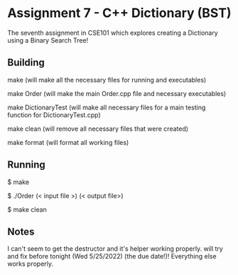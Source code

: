 # Assignment 7 - C++ Dictionary (BST)

The seventh assignment in CSE101 which explores creating a Dictionary using a Binary Search Tree!

## Building

make  (will make all the necessary files for running and executables)

make Order (will make the main Order.cpp file and necessary executables)

make DictionaryTest (will make all necessary files for a main testing function for DictionaryTest.cpp)

make clean (will remove all necessary files that were created)

make format (will format all working files)

## Running

$ make

$ ./Order (< input file >) (< output file>)

$ make clean

## Notes
I can't seem to get the destructor and it's helper working properly. will try and fix before tonight (Wed 5/25/2022) (the due date!)! Everything else works properly.

